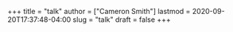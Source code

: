 +++
title = "talk"
author = ["Cameron Smith"]
lastmod = 2020-09-20T17:37:48-04:00
slug = "talk"
draft = false
+++
